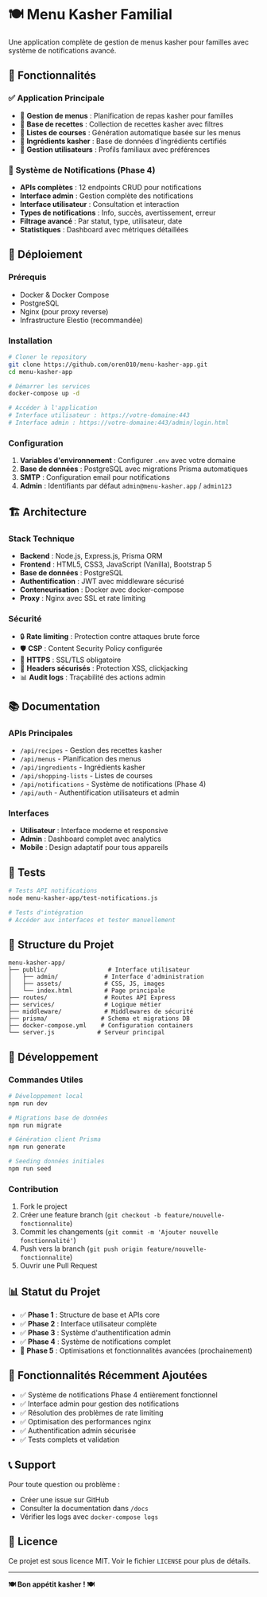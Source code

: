 # 🍽️ Menu Kasher Familial

Une application complète de gestion de menus kasher pour familles avec système de notifications avancé.

## 🎯 Fonctionnalités

### ✅ **Application Principale**
- 📅 **Gestion de menus** : Planification de repas kasher pour familles
- 📖 **Base de recettes** : Collection de recettes kasher avec filtres
- 🛒 **Listes de courses** : Génération automatique basée sur les menus
- 🥕 **Ingrédients kasher** : Base de données d'ingrédients certifiés
- 👤 **Gestion utilisateurs** : Profils familiaux avec préférences

### 🔔 **Système de Notifications (Phase 4)**
- **APIs complètes** : 12 endpoints CRUD pour notifications
- **Interface admin** : Gestion complète des notifications
- **Interface utilisateur** : Consultation et interaction
- **Types de notifications** : Info, succès, avertissement, erreur
- **Filtrage avancé** : Par statut, type, utilisateur, date
- **Statistiques** : Dashboard avec métriques détaillées

## 🚀 **Déploiement**

### **Prérequis**
- Docker & Docker Compose
- PostgreSQL
- Nginx (pour proxy reverse)
- Infrastructure Elestio (recommandée)

### **Installation**

```bash
# Cloner le repository
git clone https://github.com/oren010/menu-kasher-app.git
cd menu-kasher-app

# Démarrer les services
docker-compose up -d

# Accéder à l'application
# Interface utilisateur : https://votre-domaine:443
# Interface admin : https://votre-domaine:443/admin/login.html
```

### **Configuration**

1. **Variables d'environnement** : Configurer `.env` avec votre domaine
2. **Base de données** : PostgreSQL avec migrations Prisma automatiques
3. **SMTP** : Configuration email pour notifications
4. **Admin** : Identifiants par défaut `admin@menu-kasher.app` / `admin123`

## 🏗️ **Architecture**

### **Stack Technique**
- **Backend** : Node.js, Express.js, Prisma ORM
- **Frontend** : HTML5, CSS3, JavaScript (Vanilla), Bootstrap 5
- **Base de données** : PostgreSQL
- **Authentification** : JWT avec middleware sécurisé
- **Conteneurisation** : Docker avec docker-compose
- **Proxy** : Nginx avec SSL et rate limiting

### **Sécurité**
- 🔒 **Rate limiting** : Protection contre attaques brute force
- 🛡️ **CSP** : Content Security Policy configurée
- 🔐 **HTTPS** : SSL/TLS obligatoire
- 🚫 **Headers sécurisés** : Protection XSS, clickjacking
- 📊 **Audit logs** : Traçabilité des actions admin

## 📚 **Documentation**

### **APIs Principales**
- `/api/recipes` - Gestion des recettes kasher
- `/api/menus` - Planification des menus
- `/api/ingredients` - Ingrédients kasher
- `/api/shopping-lists` - Listes de courses
- `/api/notifications` - Système de notifications (Phase 4)
- `/api/auth` - Authentification utilisateurs et admin

### **Interfaces**
- **Utilisateur** : Interface moderne et responsive
- **Admin** : Dashboard complet avec analytics
- **Mobile** : Design adaptatif pour tous appareils

## 🧪 **Tests**

```bash
# Tests API notifications
node menu-kasher-app/test-notifications.js

# Tests d'intégration
# Accéder aux interfaces et tester manuellement
```

## 📁 **Structure du Projet**

```
menu-kasher-app/
├── public/                 # Interface utilisateur
│   ├── admin/             # Interface d'administration
│   ├── assets/            # CSS, JS, images
│   └── index.html         # Page principale
├── routes/                # Routes API Express
├── services/              # Logique métier
├── middleware/            # Middlewares de sécurité
├── prisma/               # Schema et migrations DB
├── docker-compose.yml    # Configuration containers
└── server.js            # Serveur principal
```

## 🔧 **Développement**

### **Commandes Utiles**
```bash
# Développement local
npm run dev

# Migrations base de données
npm run migrate

# Génération client Prisma
npm run generate

# Seeding données initiales
npm run seed
```

### **Contribution**
1. Fork le project
2. Créer une feature branch (`git checkout -b feature/nouvelle-fonctionnalite`)
3. Commit les changements (`git commit -m 'Ajouter nouvelle fonctionnalité'`)
4. Push vers la branch (`git push origin feature/nouvelle-fonctionnalite`)
5. Ouvrir une Pull Request

## 📊 **Statut du Projet**

- ✅ **Phase 1** : Structure de base et APIs core
- ✅ **Phase 2** : Interface utilisateur complète  
- ✅ **Phase 3** : Système d'authentification admin
- ✅ **Phase 4** : Système de notifications complet
- 🔄 **Phase 5** : Optimisations et fonctionnalités avancées (prochainement)

## 🎉 **Fonctionnalités Récemment Ajoutées**

- ✅ Système de notifications Phase 4 entièrement fonctionnel
- ✅ Interface admin pour gestion des notifications
- ✅ Résolution des problèmes de rate limiting
- ✅ Optimisation des performances nginx
- ✅ Authentification admin sécurisée
- ✅ Tests complets et validation

## 📞 **Support**

Pour toute question ou problème :
- Créer une issue sur GitHub
- Consulter la documentation dans `/docs`
- Vérifier les logs avec `docker-compose logs`

## 📄 **Licence**

Ce projet est sous licence MIT. Voir le fichier `LICENSE` pour plus de détails.

---

**🍽️ Bon appétit kasher ! 🍽️**
